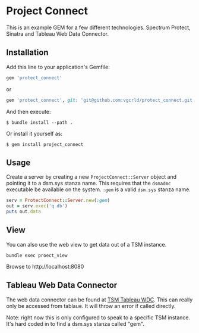 # Project Connect

This is an example GEM for a few different technologies. Spectrum Protect, Sinatra and Tableau Web Data Connector.

## Installation

Add this line to your application's Gemfile:

```ruby
gem 'protect_connect'
```

or 

```ruby
gem 'protect_connect', git: 'git@github.com:vgcrld/protect_connect.git'
```

And then execute:

    $ bundle install --path .

Or install it yourself as:

    $ gem install project_connect

## Usage

Create a server by creating a new `ProjectConnect::Server` object and pointing it to a dsm.sys stanza name. This requires that the `dsmadmc` executable be available on the system. `:gem` is a valid `dsm.sys` stanza name.

```ruby
serv = ProtectConnect::Server.new(:gem)
out = serv.exec('q db')
puts out.data
```

## View

You can also use the web view to get data out of a TSM instance. 

`bundle exec proect_view`

Browse to http://localhost:8080

## Tableau Web Data Connector

The web data connector can be found at [TSM Tableau WDC](http://localhost:8080/protect_summary.html). This can really only be accessed from tablaue. It will throw an error if called directly.

Note: right now this is only configured to speak to a specific TSM instance. It's hard coded in to find a dsm.sys stanza called "gem". 
